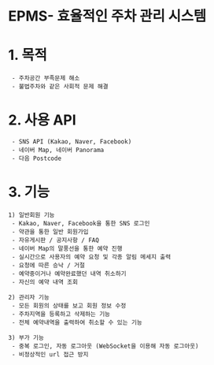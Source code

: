 # EPMS- 효율적인 주차 관리 시스템

 # 1. 목적
     - 주차공간 부족문제 해소
     - 불법주차와 같은 사회적 문제 해결
     
 # 2. 사용 API
     - SNS API (Kakao, Naver, Facebook)
     - 네이버 Map, 네이버 Panorama
     - 다음 Postcode
     
 # 3. 기능
 
    1) 일반회원 기능
     - Kakao, Naver, Facebook을 통한 SNS 로그인
     - 약관을 통한 일반 회원가입
     - 자유게시판 / 공지사항 / FAQ
     - 네이버 Map의 말풍선을 통한 예약 진행
     - 실시간으로 사용자의 예약 요청 및 각종 알림 메세지 출력
     - 요청에 따른 승낙 / 거절
     - 예약중이거나 예약완료했던 내역 취소하기
     - 자신의 예약 내역 조회
    
    2) 관리자 기능
     - 모든 회원의 상태를 보고 회원 정보 수정 
     - 주차지역을 등록하고 삭제하는 기능
     - 전체 예약내역을 출력하여 취소할 수 있는 기능
     
    3) 부가 기능
     - 중복 로그인, 자동 로그아웃 (WebSocket을 이용해 자동 로그아웃)
     - 비정상적인 url 접근 방지
     
